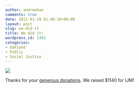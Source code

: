 ```yaml
---
author: andrewhao
comments: true
date: 2011-01-29 01:46:18+00:00
layout: post
slug: we-did-it
title: We did it!
wordpress_id: 1362
categories:
- Oakland
- Public
- Social Justice
---
```


[![](http://www.andrewhao.com/wp-content/uploads/2011/01/Screen-shot-2011-01-28-at-5.43.36-PM-500x361.png)](http://wishes.causes.com/wishes/208561)

Thanks for your [generous donations](http://wishes.causes.com/wishes/208561). We raised $1140 for IJM!
